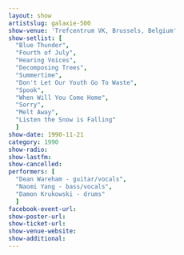 ```yaml
---
layout: show
artistslug: galaxie-500
show-venue: 'Trefcentrum VK, Brussels, Belgium'
show-setlist: [
  "Blue Thunder",
  "Fourth of July",
  "Hearing Voices",
  "Decomposing Trees",
  "Summertime",
  "Don't Let Our Youth Go To Waste",
  "Spook",
  "When Will You Come Home",
  "Sorry",
  "Melt Away",
  "Listen the Snow is Falling"
  ]
show-date: 1990-11-21
category: 1990
show-radio: 
show-lastfm: 
show-cancelled: 
performers: [
  "Dean Wareham - guitar/vocals",
  "Naomi Yang - bass/vocals",
  "Damon Krukowski - drums"
  ]
facebook-event-url: 
show-poster-url: 
show-ticket-url: 
show-venue-website: 
show-additional: 
---
```


